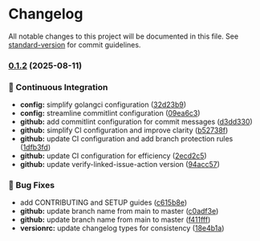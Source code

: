 # Changelog

All notable changes to this project will be documented in this file. See [standard-version](https://github.com/conventional-changelog/standard-version) for commit guidelines.

### [0.1.2](https://github.com/AdConDev/pos-daemon/compare/v0.1.1...v0.1.2) (2025-08-11)


### 🤖 Continuous Integration

* **config:** simplify golangci configuration ([32d23b9](https://github.com/AdConDev/pos-daemon/commit/32d23b992e0aa9984aa6bfb6c970064f07edcf40))
* **config:** streamline commitlint configuration ([09ea6c3](https://github.com/AdConDev/pos-daemon/commit/09ea6c36fe3f79903bb61c399dbe3d6e009e24cc))
* **github:** add commitlint configuration for commit messages ([d3dd330](https://github.com/AdConDev/pos-daemon/commit/d3dd3303689127eb5c5461d68ee57ff72f9f720e))
* **github:** simplify CI configuration and improve clarity ([b52738f](https://github.com/AdConDev/pos-daemon/commit/b52738fe69867bac8454be33fd02aa1dfc8610bb))
* **github:** update CI configuration and add branch protection rules ([1dfb3fd](https://github.com/AdConDev/pos-daemon/commit/1dfb3fd35d8a7ab078744efb31ecdc831d7671a7))
* **github:** update CI configuration for efficiency ([2ecd2c5](https://github.com/AdConDev/pos-daemon/commit/2ecd2c56064302f6c71b48a993e440decd5a772b))
* **github:** update verify-linked-issue-action version ([94acc57](https://github.com/AdConDev/pos-daemon/commit/94acc576f2cb2ba2402d66934e8a232ac6092c05))


### 🐛 Bug Fixes

* add CONTRIBUTING and SETUP guides ([c615b8e](https://github.com/AdConDev/pos-daemon/commit/c615b8ef18532bb8729e8876916c5cd08592a60e))
* **github:** update branch name from main to master ([c0adf3e](https://github.com/AdConDev/pos-daemon/commit/c0adf3e9a0804011a2bf89ef40e76a34c6b8994d))
* **github:** update branch name from main to master ([f411fff](https://github.com/AdConDev/pos-daemon/commit/f411fffe2113d1bafa8436fb11d865c1c2818399))
* **versionrc:** update changelog types for consistency ([18e4b1a](https://github.com/AdConDev/pos-daemon/commit/18e4b1ae906f38cb77aae4601a6088d3d3e67cb8))
